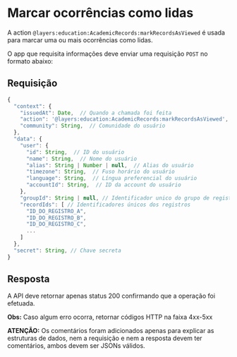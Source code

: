 # Marcar ocorrências como lidas

A action `@layers:education:AcademicRecords:markRecordsAsViewed` é usada para marcar uma ou mais ocorrências como lidas.

O app que requisita informações deve enviar uma requisição `POST` no formato abaixo:

## Requisição

```js
{
  "context": {
    "issuedAt": Date,  // Quando a chamada foi feita
    "action": '@layers:education:AcademicRecords:markRecordsAsViewed',
    "community": String,  // Comunidade do usuário
  },
  "data": {
    "user": {
      "id": String,  // ID do usuário
      "name": String,  // Nome do usuário
      "alias": String | Number | null,  // Alias do usuário
      "timezone": String,  // Fuso horário do usuário
      "language": String,  // Língua preferencial do usuário
      "accountId": String,  // ID da account do usuário
    },
    "groupId": String | null, // Identificador unico do grupo de registros
    "recordIds": [ // Identificadores únicos dos registros
      "ID_DO_REGISTRO_A",
      "ID_DO_REGISTRO_B",
      "ID_DO_REGISTRO_C",
      ...
    ]
  },
  "secret": String, // Chave secreta
}
```

## Resposta

A API deve retornar apenas status 200 confirmando que a operação foi efetuada.

**Obs:** Caso algum erro ocorra, retornar códigos HTTP na faixa 4xx-5xx

**ATENÇÃO:** Os comentários foram adicionados apenas para explicar as estruturas de dados, nem a requisição e nem a resposta devem ter comentários, ambos devem ser JSONs válidos.
